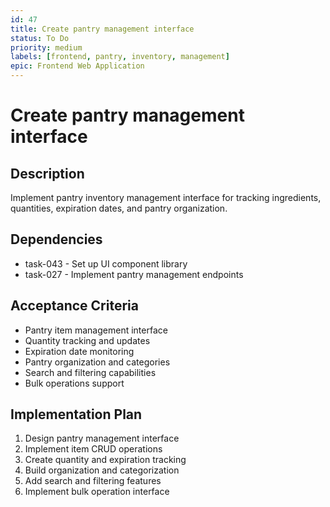 ```yaml
---
id: 47
title: Create pantry management interface
status: To Do
priority: medium
labels: [frontend, pantry, inventory, management]
epic: Frontend Web Application
---
```


# Create pantry management interface

## Description
Implement pantry inventory management interface for tracking ingredients, quantities, expiration dates, and pantry organization.

## Dependencies
- task-043 - Set up UI component library
- task-027 - Implement pantry management endpoints

## Acceptance Criteria
- Pantry item management interface
- Quantity tracking and updates
- Expiration date monitoring
- Pantry organization and categories
- Search and filtering capabilities
- Bulk operations support

## Implementation Plan
1. Design pantry management interface
2. Implement item CRUD operations
3. Create quantity and expiration tracking
4. Build organization and categorization
5. Add search and filtering features
6. Implement bulk operation interface